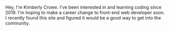 Hey, I'm Kimberly Crowe. I've been interested in and learning coding since 2019. I'm hoping to make a career change to front-end web developer soon. I recently found this site and figured it would be a good way to get into the community.

<!---
Kimm0thy/Kimm0thy is a ✨ special ✨ repository because its `README.md` (this file) appears on your GitHub profile.
You can click the Preview link to take a look at your changes.
--->
